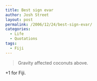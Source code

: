 ```yaml
---
title: Best sign evar
author: Josh Street
layout: post
permalink: /2006/12/24/best-sign-evar/
categories:
  - Life
  - Quotations
tags:
  - Fiji
---
```

> Gravity affected coconuts above.

+1 for Fiji.